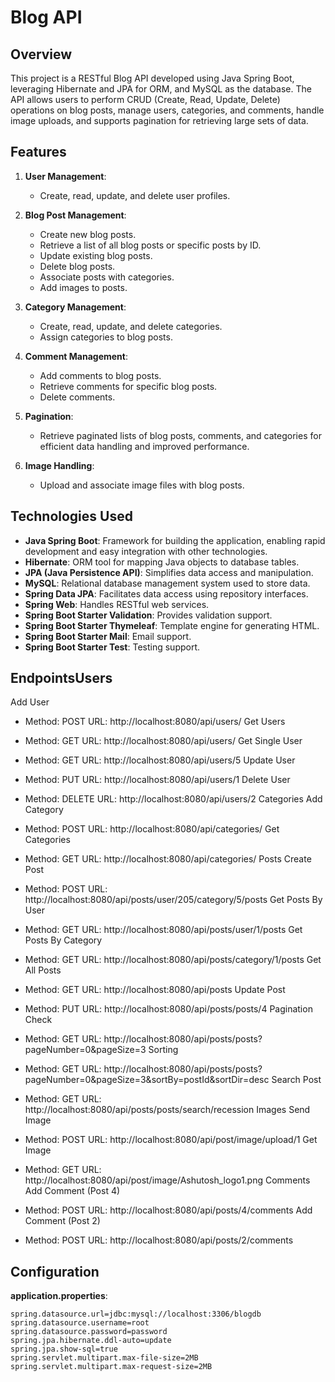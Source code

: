 # Blog API

## Overview
This project is a RESTful Blog API developed using Java Spring Boot, leveraging Hibernate and JPA for ORM, and MySQL as the database. The API allows users to perform CRUD (Create, Read, Update, Delete) operations on blog posts, manage users, categories, and comments, handle image uploads, and supports pagination for retrieving large sets of data.

## Features
1. **User Management**:
   - Create, read, update, and delete user profiles.

2. **Blog Post Management**:
   - Create new blog posts.
   - Retrieve a list of all blog posts or specific posts by ID.
   - Update existing blog posts.
   - Delete blog posts.
   - Associate posts with categories.
   - Add images to posts.

3. **Category Management**:
   - Create, read, update, and delete categories.
   - Assign categories to blog posts.

4. **Comment Management**:
   - Add comments to blog posts.
   - Retrieve comments for specific blog posts.
   - Delete comments.

5. **Pagination**:
   - Retrieve paginated lists of blog posts, comments, and categories for efficient data handling and improved performance.

6. **Image Handling**:
   - Upload and associate image files with blog posts.

## Technologies Used
- **Java Spring Boot**: Framework for building the application, enabling rapid development and easy integration with other technologies.
- **Hibernate**: ORM tool for mapping Java objects to database tables.
- **JPA (Java Persistence API)**: Simplifies data access and manipulation.
- **MySQL**: Relational database management system used to store data.
- **Spring Data JPA**: Facilitates data access using repository interfaces.
- **Spring Web**: Handles RESTful web services.
- **Spring Boot Starter Validation**: Provides validation support.
- **Spring Boot Starter Thymeleaf**: Template engine for generating HTML.
- **Spring Boot Starter Mail**: Email support.
- **Spring Boot Starter Test**: Testing support.

## EndpointsUsers
Add User

- Method: POST
URL: http://localhost:8080/api/users/
Get Users

- Method: GET
URL: http://localhost:8080/api/users/
Get Single User

- Method: GET
URL: http://localhost:8080/api/users/5
Update User

- Method: PUT
URL: http://localhost:8080/api/users/1
Delete User

- Method: DELETE
URL: http://localhost:8080/api/users/2
Categories
Add Category

- Method: POST
URL: http://localhost:8080/api/categories/
Get Categories

- Method: GET
URL: http://localhost:8080/api/categories/
Posts
Create Post

- Method: POST
URL: http://localhost:8080/api/posts/user/205/category/5/posts
Get Posts By User

- Method: GET
URL: http://localhost:8080/api/posts/user/1/posts
Get Posts By Category

- Method: GET
URL: http://localhost:8080/api/posts/category/1/posts
Get All Posts

- Method: GET
URL: http://localhost:8080/api/posts
Update Post

- Method: PUT
URL: http://localhost:8080/api/posts/posts/4
Pagination Check

- Method: GET
URL: http://localhost:8080/api/posts/posts?pageNumber=0&pageSize=3
Sorting

- Method: GET
URL: http://localhost:8080/api/posts/posts?pageNumber=0&pageSize=3&sortBy=postId&sortDir=desc
Search Post

- Method: GET
URL: http://localhost:8080/api/posts/posts/search/recession
Images
Send Image

- Method: POST
URL: http://localhost:8080/api/post/image/upload/1
Get Image

- Method: GET
URL: http://localhost:8080/api/post/image/Ashutosh_logo1.png
Comments
Add Comment (Post 4)

- Method: POST
URL: http://localhost:8080/api/posts/4/comments
Add Comment (Post 2)

- Method: POST
URL: http://localhost:8080/api/posts/2/comments

## Configuration
**application.properties**:
```properties
spring.datasource.url=jdbc:mysql://localhost:3306/blogdb
spring.datasource.username=root
spring.datasource.password=password
spring.jpa.hibernate.ddl-auto=update
spring.jpa.show-sql=true
spring.servlet.multipart.max-file-size=2MB
spring.servlet.multipart.max-request-size=2MB
